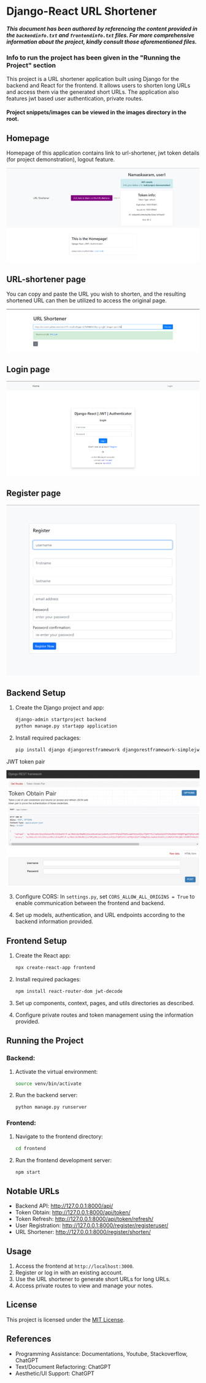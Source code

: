 # Django-React URL Shortener

##### This document has been authored by referencing the content provided in the `backendinfo.txt` and `frontendinfo.txt` files. For more comprehensive information about the project, kindly consult those aforementioned files.

### Info to run the project has been given in the "Running the Project" section

This project is a URL shortener application built using Django for the backend and React for the frontend. It allows users to shorten long URLs and access them via the generated short URLs. The application also features jwt based user authentication, private routes.

#### Project snippets/images can be viewed in the images directory in the root.

## Homepage

Homepage of this application contains link to url-shortener, jwt token details (for project demonstration), logout feature.

![homepage](images/django_homepage.png)

## URL-shortener page

You can copy and paste the URL you wish to shorten, and the resulting shortened URL can then be utilized to access the original page.

![urlshortening](images/django_urlshortener.png)

## Login page

![loginpage](images/django_loginpage.png)

## Register page

![registerpage](images/django_register.png)

## Backend Setup

1. Create the Django project and app:
   ```bash
   django-admin startproject backend
   python manage.py startapp application
   ```

2. Install required packages:
   ```bash
   pip install django djangorestframework djangorestframework-simplejwt django-cors-headers
   ```

JWT token pair

![tokenpair](images/django_tokenpairobtained.png)
   
3. Configure CORS:
   In `settings.py`, set `CORS_ALLOW_ALL_ORIGINS = True` to enable communication between the frontend and backend.

4. Set up models, authentication, and URL endpoints according to the backend information provided.

## Frontend Setup

1. Create the React app:
   ```bash
   npx create-react-app frontend
   ```

2. Install required packages:
   ```bash
   npm install react-router-dom jwt-decode
   ```

3. Set up components, context, pages, and utils directories as described.

4. Configure private routes and token management using the information provided.

## Running the Project

### Backend:
1. Activate the virtual environment:
   ```bash
   source venv/bin/activate
   ```

2. Run the backend server:
   ```bash
   python manage.py runserver
   ```

### Frontend:
1. Navigate to the frontend directory:
   ```bash
   cd frontend
   ```

2. Run the frontend development server:
   ```bash
   npm start
   ```

## Notable URLs

- Backend API: http://127.0.0.1:8000/api/
- Token Obtain: http://127.0.0.1:8000/api/token/
- Token Refresh: http://127.0.0.1:8000/api/token/refresh/
- User Registration: http://127.0.0.1:8000/register/registeruser/
- URL Shortener: http://127.0.0.1:8000/register/shorten/

## Usage

1. Access the frontend at `http://localhost:3000`.
2. Register or log in with an existing account.
3. Use the URL shortener to generate short URLs for long URLs.
4. Access private routes to view and manage your notes.

## License

This project is licensed under the [MIT License](LICENSE).

## References

- Programming Assistance: Documentations, Youtube, Stackoverflow, ChatGPT
- Text/Document Refactoring: ChatGPT
- Aesthetic/UI Support: ChatGPT

